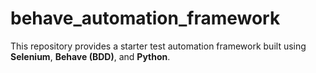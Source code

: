 # behave_automation_framework
This repository provides a starter test automation framework built using **Selenium**, **Behave (BDD)**, and **Python**.
